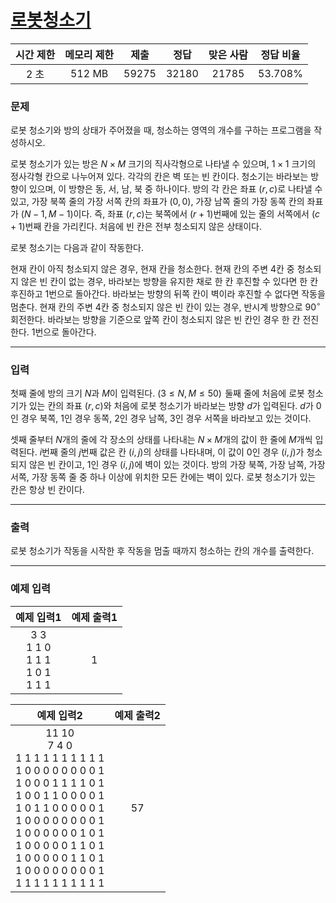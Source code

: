 # [로봇청소기](https://www.acmicpc.net/problem/14503)

<div align = center>

| 시간 제한 | 메모리 제한 | 제출  | 정답  | 맞은 사람 | 정답 비율 |
| :-------: | :---------: | :---: | :---: | :-------: | :-------: |
|   2 초    |   512 MB    | 59275 | 32180 |   21785   |  53.708%  |

</div>

### 문제

로봇 청소기와 방의 상태가 주어졌을 때, 청소하는 영역의 개수를 구하는 프로그램을 작성하시오.

로봇 청소기가 있는 방은
$N \times M$ 크기의 직사각형으로 나타낼 수 있으며,
$1 \times 1$ 크기의 정사각형 칸으로 나누어져 있다. 각각의 칸은 벽 또는 빈 칸이다. 청소기는 바라보는 방향이 있으며, 이 방향은 동, 서, 남, 북 중 하나이다. 방의 각 칸은 좌표
$(r, c)$로 나타낼 수 있고, 가장 북쪽 줄의 가장 서쪽 칸의 좌표가
$(0, 0)$, 가장 남쪽 줄의 가장 동쪽 칸의 좌표가
$(N-1, M-1)$이다. 즉, 좌표
$(r, c)$는 북쪽에서
$(r+1)$번째에 있는 줄의 서쪽에서
$(c+1)$번째 칸을 가리킨다. 처음에 빈 칸은 전부 청소되지 않은 상태이다.

로봇 청소기는 다음과 같이 작동한다.

현재 칸이 아직 청소되지 않은 경우, 현재 칸을 청소한다.
현재 칸의 주변
$4$칸 중 청소되지 않은 빈 칸이 없는 경우,
바라보는 방향을 유지한 채로 한 칸 후진할 수 있다면 한 칸 후진하고 1번으로 돌아간다.
바라보는 방향의 뒤쪽 칸이 벽이라 후진할 수 없다면 작동을 멈춘다.
현재 칸의 주변
$4$칸 중 청소되지 않은 빈 칸이 있는 경우,
반시계 방향으로
$90^\circ$ 회전한다.
바라보는 방향을 기준으로 앞쪽 칸이 청소되지 않은 빈 칸인 경우 한 칸 전진한다.
1번으로 돌아간다.

---

### 입력

첫째 줄에 방의 크기
$N$과
$M$이 입력된다.
$(3 \le N, M \le 50)$  둘째 줄에 처음에 로봇 청소기가 있는 칸의 좌표
$(r, c)$와 처음에 로봇 청소기가 바라보는 방향
$d$가 입력된다.
$d$가
$0$인 경우 북쪽,
$1$인 경우 동쪽,
$2$인 경우 남쪽,
$3$인 경우 서쪽을 바라보고 있는 것이다.

셋째 줄부터
$N$개의 줄에 각 장소의 상태를 나타내는
$N \times M$개의 값이 한 줄에
$M$개씩 입력된다.
$i$번째 줄의
$j$번째 값은 칸
$(i, j)$의 상태를 나타내며, 이 값이
$0$인 경우
$(i, j)$가 청소되지 않은 빈 칸이고,
$1$인 경우
$(i, j)$에 벽이 있는 것이다. 방의 가장 북쪽, 가장 남쪽, 가장 서쪽, 가장 동쪽 줄 중 하나 이상에 위치한 모든 칸에는 벽이 있다. 로봇 청소기가 있는 칸은 항상 빈 칸이다.

---

### 출력

로봇 청소기가 작동을 시작한 후 작동을 멈출 때까지 청소하는 칸의 개수를 출력한다.

---

### 예제 입력

|                 예제 입력1                  | 예제 출력1 |
| :-----------------------------------------: | :--------: |
| 3 3<br/>1 1 0<br/>1 1 1<br/>1 0 1<br/>1 1 1 |     1      |

|                                                                                                                                       예제 입력2                                                                                                                                        | 예제 출력2 |
| :-------------------------------------------------------------------------------------------------------------------------------------------------------------------------------------------------------------------------------------------------------------------------------------: | :--------: |
| 11 10<br/>7 4 0<br/>1 1 1 1 1 1 1 1 1 1<br/>1 0 0 0 0 0 0 0 0 1<br/>1 0 0 0 1 1 1 1 0 1<br/>1 0 0 1 1 0 0 0 0 1<br/>1 0 1 1 0 0 0 0 0 1<br/>1 0 0 0 0 0 0 0 0 1<br/>1 0 0 0 0 0 0 1 0 1<br/>1 0 0 0 0 0 1 1 0 1<br/>1 0 0 0 0 0 1 1 0 1<br/>1 0 0 0 0 0 0 0 0 1<br/>1 1 1 1 1 1 1 1 1 1 |     57     |
